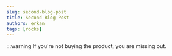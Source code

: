 ```yaml
---
slug: second-blog-post
title: Second Blog Post
authors: erkan
tags: [rocks]
---
```


:::warning
If you're not buying the product, you are missing out.

<!-- truncate -->
